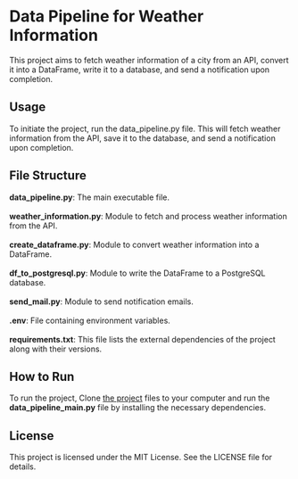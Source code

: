 # Data Pipeline for Weather Information
This project aims to fetch weather information of a city from an API, convert it into a DataFrame, write it to a database, and send a notification upon completion.

## Usage
To initiate the project, run the data_pipeline.py file. This will fetch weather information from the API, save it to the database, and send a notification upon completion.

## File Structure
**data_pipeline.py**: The main executable file.<br><br>
**weather_information.py**: Module to fetch and process weather information from the API.<br><br>
**create_dataframe.py**: Module to convert weather information into a DataFrame.<br><br>
**df_to_postgresql.py**: Module to write the DataFrame to a PostgreSQL database.<br><br>
**send_mail.py**: Module to send notification emails.<br><br>
**.env**: File containing environment variables.<br><br>
**requirements.txt**: This file lists the external dependencies of the project along with their versions.

## How to Run
To run the project, Clone <a href="https://github.com/EmrullahCelk/data_pipeline.git">the project</a>  files to your computer and run the **data_pipeline_main.py** file by installing the necessary dependencies. 

## License
This project is licensed under the MIT License. See the LICENSE file for details.
